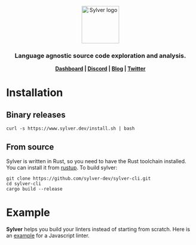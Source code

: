 <p align="center">
    <a href="https://sylver.dev"><img src="https://raw.githubusercontent.com/sylver-dev/sylver-cli/master/logo.png" height="100" alt="Sylver logo"/></a>
</p>
<h3 align="center">
  Language agnostic source code exploration and analysis.
</h3>

<div align="center" style="font-weight: bolder">
    <a href="https://app.sylver.dev">Dashboard</a> |
    <a href="https://discord.gg/PaVTgTSSxu">Discord</a> | 
    <a href="https://blog.sylver.dev">Blog</a> | 
    <a href="https://twitter.com/Geoffrey198">Twitter</a>
</div>

# Installation

## Binary releases

```
curl -s https://www.sylver.dev/install.sh | bash
```

## From source
Sylver is written in Rust, so you need to have the Rust toolchain installed. You can install it from [rustup](https://rustup.rs/). 
To build sylver:
```
git clone https://github.com/sylver-dev/sylver-cli.git
cd sylver-cli 
cargo build --release
```

# Example

**Sylver** helps you build your linters instead of starting from scratch.
Here is an [example](https://blog.sylver.dev/build-a-custom-javascript-linter-in-5-minutes) for a Javascript linter.
